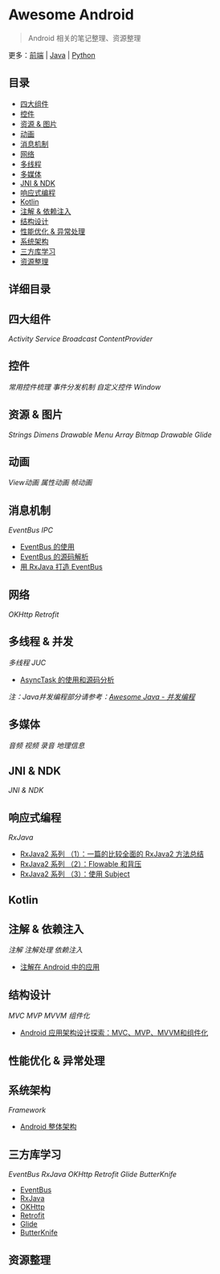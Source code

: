 # Awesome Android

> Android 相关的笔记整理、资源整理

更多：[前端](https://github.com/Shouheng88/Front-end-notes)  |  [Java](https://github.com/Shouheng88/Awesome-Java)  |  [Python](https://github.com/Shouheng88/Python-notes)

## 目录

- [四大组件](#components)
- [控件](#views)
- [资源 & 图片](#resources_images)
- [动画](#animation)
- [消息机制](#message)
- [网络](#network)
- [多线程](#multi_threads)
- [多媒体](#media)
- [JNI & NDK](#jni_ndk)
- [响应式编程](#reactive)
- [Kotlin](#kotlin)
- [注解 & 依赖注入](#annotation_and_di)
- [结构设计](#structure)
- [性能优化 & 异常处理](#performance)
- [系统架构](#system_framework)
- [三方库学习](#libararies)
- [资源整理](#make_up)

## 详细目录

<h2 id="components">四大组件</h2>

*Activity Service Broadcast ContentProvider*

<h2 id="views">控件</h2>

*常用控件梳理 事件分发机制 自定义控件 Window*

<h2 id="resources_images">资源 & 图片</h2>

*Strings Dimens Drawable Menu Array Bitmap Drawable Glide*

<h2 id="animation">动画</h2>

*View动画 属性动画 帧动画*

<h2 id="message">消息机制</h2>

*EventBus IPC*

- [EventBus 的使用](消息机制/EventBus的使用.md)
- [EventBus 的源码解析](消息机制/EventBus的源码分析.md)
- [用 RxJava 打造 EventBus](响应式编程/用RxJava打造EventBus.md)

<h2 id="network">网络</h2>

*OKHttp Retrofit*

<h2 id="multi_threads">多线程 & 并发</h2>

*多线程 JUC*

- [AsyncTask 的使用和源码分析](多线程/AsyncTask源码分析.md)

*注：Java并发编程部分请参考：[Awesome Java - 并发编程](https://github.com/Shouheng88/Awesome-Java#java)*

<h2 id="media">多媒体</h2>

*音频 视频 录音 地理信息*

<h2 id="jni_ndk">JNI & NDK</h2>

*JNI & NDK*

<h2 id="reactive">响应式编程</h2>

*RxJava*

- [RxJava2 系列 （1）：一篇的比较全面的 RxJava2 方法总结](响应式编程/RxJava2系列·_一篇的比较全面的RxJava2方法总结.md)
- [RxJava2 系列 （2）：Flowable 和背压](响应式编程/Flowable和背压.md)
- [RxJava2 系列 （3）：使用 Subject](响应式编程/用RxJava打造EventBus.md)

<h2 id="kotlin">Kotlin</h2>

<h2 id="annotation_and_di">注解 & 依赖注入</h2>

*注解 注解处理 依赖注入*

- [注解在 Android 中的应用](注解和依赖注入/注解在Android中的应用.md)

<h2 id="structure">结构设计</h2>

*MVC MVP MVVM 组件化*

- [Android 应用架构设计探索：MVC、MVP、MVVM和组件化](结构设计/探索Android架构设计.md)

<h2 id="performance">性能优化 & 异常处理</h2>

<h2 id="system_framework">系统架构</h2>

*Framework*

- [Android 整体架构](系统架构/Android系统架构.md)

<h2 id="libararies">三方库学习</h2>

*EventBus RxJava OKHttp Retrofit Glide ButterKnife*

- [EventBus](#message)
- [RxJava](#reactive)
- [OKHttp](#network)
- [Retrofit](#network)
- [Glide](#resources_images)
- [ButterKnife](注解和依赖注入/注解在Android中的应用.md)

<h2 id="make_up">资源整理</h2>


